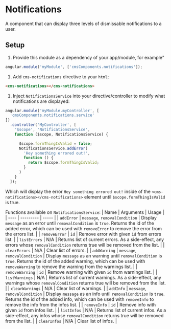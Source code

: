 # Notifications
A component that can display three levels of dismissable notifications to a user.

## Setup
1. Provide this module as a dependency of your app/module, for example"
  ```js
  angular.module('myModule', ['cmsComponents.notifications']);
  ```

1. Add `cms-notifications` directive to your `html`;
  ```html
  <cms-notifications></cms-notifications>
  ```

1. Inject `NotificationsService` into your directive/controller to modify
  what notifications are displayed:
  ```js
  angular.module('myModule.myController', [
    'cmsComponents.notifications.service'
  ])
    .controller('MyController', [
      '$scope', 'NotificationsService',
      function ($scope, NotificationsService) {

        $scope.formThingIsValid = false;
        NotificationsService.addError(
          'Hey something errored out!',
          function () {
            return $scope.formThingIsValid;
          }
        )
      }
    ]);
  ```

  Which will display the error `Hey something errored out!` inside of the
  `<cms-notifications></cms-notifications>` element until `$scope.formThingIsValid`
  is true.

  Functions available on `NotificationsService`:
  | Name | Arguments | Usage |
  | ---- | --------- | ----- |
  | `addError` | `message`, `removalCondition` | Display `message` as an error until `removalCondition` is `true`. Returns the id of the added error, which can be
  used with `removeError` to remove the error from the errors list. |
  | `removeError` | `id` | Remove error with given `id` from errors list. |
  | `listErrors` | N/A | Returns list of current errors. As a side-effect, any errors whose `removalCondition` returns true will be removed from the list. |
  | `clearErrors` | N/A | Clear list of errors. |
  | `addWarning` | `message`, `removalCondition` | Display `message` as an warning until `removalCondition` is `true`. Returns the id of the added warning, which can be
  used with `removeWarning` to remove the warning from the warnings list. |
  | `removeWarning` | `id` | Remove warning with given `id` from warnings list. |
  | `listWarnings` | N/A | Returns list of current warnings. As a side-effect, any warnings whose `removalCondition` returns true will be removed from the list. |
  | `clearWarnings` | N/A | Clear list of warnings. |
  | `addInfo` | `message`, `removalCondition` | Display `message` as an info until `removalCondition` is `true`. Returns the id of the added info, which can be
  used with `removeInfo` to remove the info from the infos list. |
  | `removeInfo` | `id` | Remove info with given `id` from infos list. |
  | `listInfos` | N/A | Returns list of current infos. As a side-effect, any infos whose `removalCondition` returns true will be removed from the list. |
  | `clearInfos` | N/A | Clear list of infos. |
